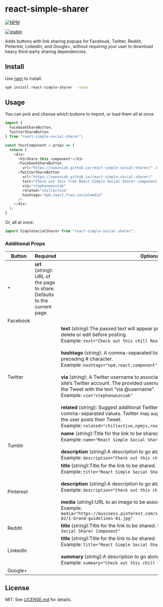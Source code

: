 # react-simple-sharer

[![NPM](https://nodei.co/npm/react-simple-sharer.png)](https://www.npmjs.com/package/react-simple-sharer)

[![stable](http://badges.github.io/stability-badges/dist/stable.svg)](http://github.com/badges/stability-badges)

Adds buttons with link sharing popups for Facebook, Twitter, Reddit, Pinterest, LinkedIn, and Google+, without requiring your user to download heavy third-party sharing dependencies.

## Install

Use [npm](https://npmjs.com/) to install.

```sh
npm install react-simple-sharer --save
```

## Usage

You can pick and choose which buttons to import, or load them all at once.
```js
import {
  FacebookShareButton, 
  TwitterShareButton 
} from "react-simple-social-sharer";

const YourComponent = props => {
  return (
    <div>
      <h3>Share this component!</h3>
      <FacebookShareButton
        url="https://swozniak.github.io/react-simple-social-sharer/" />
      <TwitterShareButton 
        url="https://swozniak.github.io/react-simple-social-sharer/"
        text="Check out this free React Simple Social Sharer component!"
        via="stephanwozniak"
        related="chillective"
        hashtags="npm,react,free,socialmedia"
      />
    </div>
  );
}
```

Or, all at once:
```js
import SimpleSocialSharer from "react-simple-social-sharer";
```

### Additional Props
| Button    | Required                                                                    | Optional                                                                                                                                                                                                                                                                                                                                                                                                                                                                                                                                                                                                                                                                                                                                                                                                            |
|-----------|-----------------------------------------------------------------------------|---------------------------------------------------------------------------------------------------------------------------------------------------------------------------------------------------------------------------------------------------------------------------------------------------------------------------------------------------------------------------------------------------------------------------------------------------------------------------------------------------------------------------------------------------------------------------------------------------------------------------------------------------------------------------------------------------------------------------------------------------------------------------------------------------------------------|
| *         | **url** (*string*): URL of the page to share. Defaults to the current page. |                                                                                                                                                                                                                                                                                                                                                                                                                                                                                                                                                                                                                                                                                                                                                                                                                     |
| Facebook  |                                                                             |                                                                                                                                                                                                                                                                                                                                                                                                                                                                                                                                                                                                                                                                                                                                                                                                                     |
| Twitter   |                                                                             | **text** (*string*):The passed text will appear pre-selected for a Twitter user to delete or edit before posting.<br />Example: ```text="Check out this chill React Component!"```<br /><br />**hashtags** (*string*): A comma-separated list of hashtag values without the preceding # character.<br />Example: ```hashtags="npm,react,component"```<br /><br />**via** (*string*): A Twitter username to associate with the Tweet, such as your site’s Twitter account. The provided username will be appended to the end of the Tweet with the text “via @username”.<br />Example: ```via="stephanwozniak"```<br /><br />**related** (*string*): Suggest additional Twitter usernames related to the Tweet as comma-separated values. Twitter may suggest these accounts to follow after the user posts their Tweet.<br />Example: ```related="chillective,npmjs,reactjs"``` |
| Tumblr  |                                                                             | **name** (*string*):Title for the link to be shared.<br />Example: ```name="React Simple Social Sharer Component"```<br /><br />**description** (*string*):A description to go along with the shared post.<br />Example: ```description="Check out this chill React Component!"```                                                                                                                                                                                                                                                                                                                                                                                                                                                                                                                                                               |
| Pinterest |                                                                             | **title** (*string*):Title for the link to be shared. <br />Example: ```title="React Simple Social Sharer Component"```<br /><br />**description** (*string*):A description to go along with the shared post. <br />Example: ```description="Check out this chill React Component!"```<br /><br />**media** (*string*):URL to an image to be associated with this post. <br />Example: ```media="https://business.pinterest.com/sites/default/files/flex_img/2017-02/1-brand-guidelines-01.jpg"```                                                                                                                                                                                                                                                                                                                                                            |
| Reddit    |                                                                             | **title** (*string*):Title for the link to be shared. Example: ```title="React Simple Social Sharer Component"```                                                                                                                                                                                                                                                                                                                                                                                                                                                                                                                                                                                                                                                                                                   |
| LinkedIn  |                                                                             | **title** (*string*):Title for the link to be shared.<br />Example: ```title="React Simple Social Sharer Component"```<br /><br />**summary** (*string*):A description to go along with the shared post.<br />Example: ```summary="Check out this chill React Component!"```                                                                                                                                                                                                                                                                                                                                                                                                                                                                                                                                                               |
| Google+   |                                                                             |                                                                                                                                                                                                                                                                                                                                                                                                                                                                                                                                                                                                                                                                                                                                                                                                                     |

## License

MIT. See [LICENSE.md](http://github.com/swozniak/react-simple-social-sharer/blob/master/LICENSE.md) for details.
